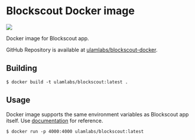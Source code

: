 # Blockscout Docker image

[![](https://images.microbadger.com/badges/version/ulamlabs/blockscout.svg)](https://microbadger.com/images/ulamlabs/blockscout "Get your own version badge on microbadger.com")

Docker image for Blockscout app.

GitHub Repository is available at [ulamlabs/blockscout-docker](https://github.com/ulamlabs/blockscout-docker).

## Building

```console
$ docker build -t ulamlabs/blockscout:latest .
```

## Usage

Docker image supports the same environment variables as Blockscout app itself. Use [documentation](https://docs.blockscout.com/for-developers/information-and-settings/env-variables) for reference.

```console
$ docker run -p 4000:4000 ulamlabs/blockscout:latest
```

